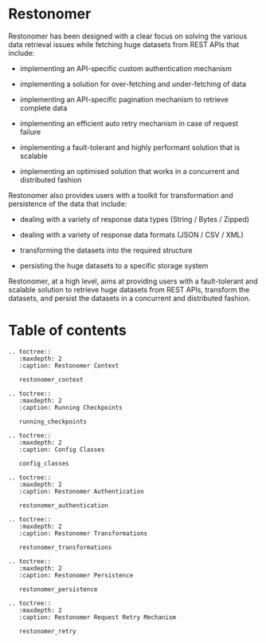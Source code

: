 # Restonomer

Restonomer has been designed with a clear focus on solving the various data retrieval issues while fetching huge datasets from REST APIs that include:

* implementing an API-specific custom authentication mechanism

* implementing a solution for over-fetching and under-fetching of data

* implementing an API-specific pagination mechanism to retrieve complete data

* implementing an efficient auto retry mechanism in case of request failure

* implementing a fault-tolerant and highly performant solution that is scalable

* implementing an optimised solution that works in a concurrent and distributed fashion


Restonomer also provides users with a toolkit for transformation and persistence of the data that include:

* dealing with a variety of response data types (String / Bytes / Zipped)

* dealing with a variety of response data formats (JSON / CSV / XML)

* transforming the datasets into the required structure

* persisting the huge datasets to a specific storage system


Restonomer, at a high level, aims at providing users with a fault-tolerant and scalable solution to retrieve huge datasets from REST APIs, transform the datasets, and persist the datasets in a concurrent and distributed fashion.


# Table of contents

```eval_rst
.. toctree::
   :maxdepth: 2
   :caption: Restonomer Context
   
   restonomer_context
   
.. toctree::
   :maxdepth: 2
   :caption: Running Checkpoints
   
   running_checkpoints
   
.. toctree::
   :maxdepth: 2
   :caption: Config Classes
   
   config_classes
 
.. toctree::
   :maxdepth: 2
   :caption: Restonomer Authentication
   
   restonomer_authentication
     
.. toctree::
   :maxdepth: 2
   :caption: Restonomer Transformations
   
   restonomer_transformations
   
.. toctree::
   :maxdepth: 2
   :caption: Restonomer Persistence
   
   restonomer_persistence
   
.. toctree::
   :maxdepth: 2
   :caption: Restonomer Request Retry Mechanism
   
   restonomer_retry
```
